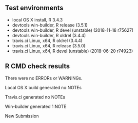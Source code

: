 Test environments
-----------------

-   local OS X install, R 3.4.3
-   devtools win-builder, R release (3.5.1)
-   devtools win-builder, R devel (unstable) (2018-11-18 r75627)
-   devtools win-builder, R oldrel (3.4.4)
-   travis.ci Linux, x64, R oldrel (3.4.4)
-   travis.ci Linux, x64, R release (3.5.0)
-   travis.ci Linux, x64, R devel (unstable) (2018-06-20 r74923)

R CMD check results
-------------------

There were no ERRORs or WARNINGs.

Local OS X build generated no NOTEs

Travis.ci generated no NOTEs

Win-builder generated 1 NOTE

New Submission
